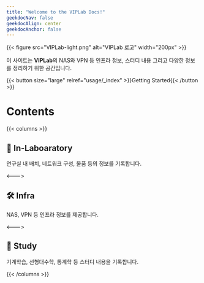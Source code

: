 ```yaml
---
title: "Welcome to the VIPLab Docs!"
geekdocNav: false
geekdocAlign: center
geekdocAnchor: false
---
```


{{< figure src="VIPLab-light.png" alt="VIPLab 로고" width="200px" >}}

이 사이트는 **VIPLab**의 NAS와 VPN 등 인프라 정보, 스터디 내용 그리고 다양한 정보를 정리하기 위한 공간입니다.

{{< button size="large" relref="usage/_index" >}}Getting Started{{< /button >}}

#  Contents

{{< columns >}}

## 🔬 In-Laboaratory
연구실 내 배치, 네트워크 구성, 물품 등의 정보를 기록합니다.

<--->

## 🛠️ Infra
NAS, VPN 등 인프라 정보를 제공합니다.

<--->

## 📖 Study
기계학습, 선형대수학, 통계학 등 스터디 내용을 기록합니다.

{{< /columns >}}

